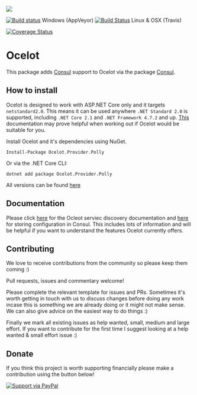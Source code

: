 [<img src="http://threemammals.com/images/ocelot_logo.png">](http://threemammals.com/ocelot)

[![Build status](https://ci.appveyor.com/api/projects/status/64dld693t29wgikc?svg=true)](https://ci.appveyor.com/project/TomPallister/ocelot-provider-polly) Windows (AppVeyor)
[![Build Status](https://travis-ci.org/ThreeMammals/Ocelot.Provider.Polly.svg?branch=develop)](https://travis-ci.org/ThreeMammals/Ocelot.Provider.Polly) Linux & OSX (Travis)

[![Coverage Status](https://coveralls.io/repos/github/ThreeMammals/Ocelot.Provider.Polly/badge.svg)](https://coveralls.io/github/ThreeMammals/Ocelot.Provider.Polly)

# Ocelot

This package adds [Consul](https://www.consul.io/) support to Ocelot via the package [Consul](https://github.com/PlayFab/consuldotnet).

## How to install

Ocelot is designed to work with ASP.NET Core only and it targets `netstandard2.0`. This means it can be used anywhere `.NET Standard 2.0` is supported, including `.NET Core 2.1` and `.NET Framework 4.7.2` and up. [This](https://docs.microsoft.com/en-us/dotnet/standard/net-standard) documentation may prove helpful when working out if Ocelot would be suitable for you.

Install Ocelot and it's dependencies using NuGet. 

`Install-Package Ocelot.Provider.Polly`

Or via the .NET Core CLI:

`dotnet add package Ocelot.Provider.Polly`

All versions can be found [here](https://www.nuget.org/packages/Ocelot.Provider.Polly/)

## Documentation

Please click [here](http://ocelot.readthedocs.io/en/latest/features/servicediscovery.html) for the Ocleot serviec discovery documentation and [here](http://ocelot.readthedocs.io/en/latest/features/configuration.html#store-configuration-in-consul) for storing configuration in Consul. This includes lots of information and will be helpful if you want to understand the features Ocelot currently offers.

## Contributing

We love to receive contributions from the community so please keep them coming :) 

Pull requests, issues and commentary welcome!

Please complete the relevant template for issues and PRs. Sometimes it's worth getting in touch with us to discuss changes 
before doing any work incase this is something we are already doing or it might not make sense. We can also give
advice on the easiest way to do things :)

Finally we mark all existing issues as help wanted, small, medium and large effort. If you want to contribute for the first time I suggest looking at a help wanted & small effort issue :)

## Donate

If you think this project is worth supporting financially please make a contribution using the button below!

[![Support via PayPal](https://cdn.rawgit.com/twolfson/paypal-github-button/1.0.0/dist/button.svg)](https://www.paypal.me/ThreeMammals/)



